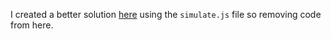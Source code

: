 I created a better solution [here](https://github.com/austin-bitcoin-developers/regtest-dev-environment) using the `simulate.js` file so removing code from here.
